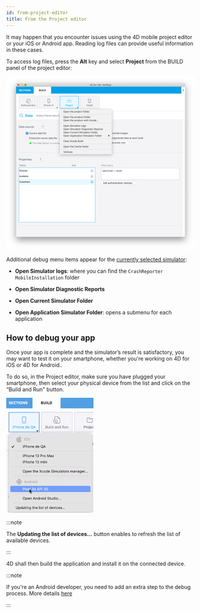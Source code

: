 ```yaml
---
id: from-project-editor
title: From the Project editor
---
```


It may happen that you encounter issues using the 4D mobile project editor or your iOS or Android app. Reading log files can provide useful information in these cases.

To access log files, press the **Alt** key and select **Project** from the BUILD panel of the project editor:

![Debugging](img/debug-from-4D-for-iOS.png)

Additional debug menu items appear for the [currently selected simulator](../project-definition/build-panel#using-the-simulator):


* **Open Simulator logs**: where you can find the `CrashReporter MobileInstallation` folder

* **Open Simulator Diagnostic Reports**

* **Open Current Simulator Folder**

* **Open Application Simulator Folder**: opens a submenu for each application


## How to debug your app

Once your app is complete and the simulator’s result is satisfactory, you may want to test it on your smartphone, whether you're working on 4D for iOS or 4D for Android..

To do so, in the Project editor, make sure you have plugged your smartphone, then select your physical device from the list and click on the “Build and Run" button.

![AndroidDevice](img/Sans-titre.png)

:::note

The **Updating the list of devices...** button enables to refresh the list of available devices.

:::

4D shall then build the application and install it on the connected device.

:::note

If you're an Android developer, you need to add an extra step to the debug process. More details [here](from-your-android-device-and-android-studio.md)

:::

